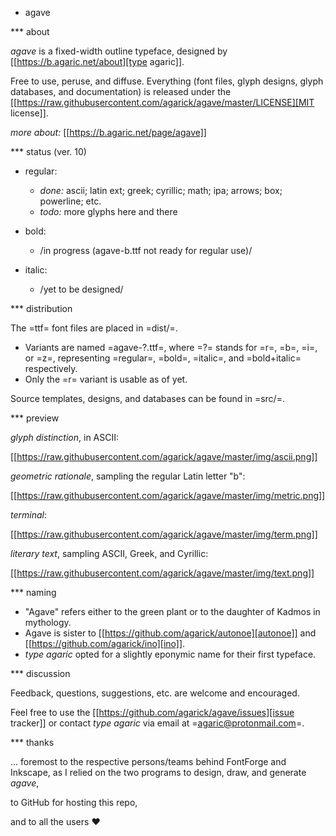 * agave

*** about

*agave* is a fixed-width outline typeface, designed by [[https://b.agaric.net/about][type agaric]].

Free to use, peruse, and diffuse. Everything (font files, glyph designs, glyph databases, and documentation) is released under the [[https://raw.githubusercontent.com/agarick/agave/master/LICENSE][MIT license]].

*more about:* [[https://b.agaric.net/page/agave]]

*** status (ver. 10)

- regular:
  - *done:* ascii; latin ext; greek; cyrillic; math; ipa; arrows; box; powerline; etc.
  - *todo:* more glyphs here and there

- bold:
  - /in progress (agave-b.ttf not ready for regular use)/

- italic:
  - /yet to be designed/

*** distribution

The =ttf= font files are placed in =dist/=.

- Variants are named =agave-?.ttf=, where =?= stands for =r=, =b=, =i=, or =z=, representing =regular=, =bold=, =italic=, and =bold+italic= respectively.
- Only the =r= variant is usable as of yet.

Source templates, designs, and databases can be found in =src/=.

*** preview

*glyph distinction*, in ASCII:

[[https://raw.githubusercontent.com/agarick/agave/master/img/ascii.png]]

*geometric rationale*, sampling the regular Latin letter "b":

[[https://raw.githubusercontent.com/agarick/agave/master/img/metric.png]]

*terminal*:

[[https://raw.githubusercontent.com/agarick/agave/master/img/term.png]]

*literary text*, sampling ASCII, Greek, and Cyrillic:

[[https://raw.githubusercontent.com/agarick/agave/master/img/text.png]]

*** naming

- "Agave" refers either to the green plant or to the daughter of Kadmos in mythology.
- Agave is sister to [[https://github.com/agarick/autonoe][autonoe]] and [[https://github.com/agarick/ino][ino]].
- *type agaric* opted for a slightly eponymic name for their first typeface.

*** discussion

Feedback, questions, suggestions, etc. are welcome and encouraged.

Feel free to use the [[https://github.com/agarick/agave/issues][issue tracker]] or contact *type agaric* via email at =agaric@protonmail.com=.

*** thanks

... foremost to the respective persons/teams behind FontForge and Inkscape, as I relied on the two programs to design, draw, and generate *agave*,

to GitHub for hosting this repo,

and to all the users ♥
